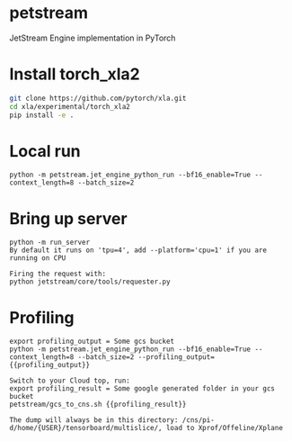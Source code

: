 # petstream
JetStream Engine implementation in PyTorch


# Install torch_xla2

```bash
git clone https://github.com/pytorch/xla.git
cd xla/experimental/torch_xla2
pip install -e .
```

# Local run
```
python -m petstream.jet_engine_python_run --bf16_enable=True --context_length=8 --batch_size=2
```

# Bring up server
```
python -m run_server
By default it runs on 'tpu=4', add --platform='cpu=1' if you are running on CPU

Firing the request with:
python jetstream/core/tools/requester.py
```

# Profiling
```
export profiling_output = Some gcs bucket
python -m petstream.jet_engine_python_run --bf16_enable=True --context_length=8 --batch_size=2 --profiling_output={{profiling_output}}

Switch to your Cloud top, run:
export profiling_result = Some google generated folder in your gcs bucket
petstream/gcs_to_cns.sh {{profiling_result}}

The dump will always be in this directory: /cns/pi-d/home/{USER}/tensorboard/multislice/, load to Xprof/Offeline/Xplane
```

